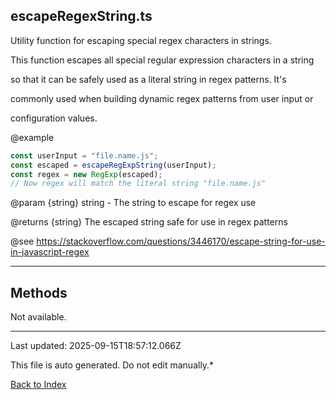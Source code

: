 ## escapeRegexString.ts





 Utility function for escaping special regex characters in strings.



 This function escapes all special regular expression characters in a string

 so that it can be safely used as a literal string in regex patterns. It's

 commonly used when building dynamic regex patterns from user input or

 configuration values.



 @example

 ```typescript
 const userInput = "file.name.js";
 const escaped = escapeRegExpString(userInput);
 const regex = new RegExp(escaped);
 // Now regex will match the literal string "file.name.js"
 ```


 @param {string} string - The string to escape for regex use

 @returns {string} The escaped string safe for use in regex patterns



 @see https://stackoverflow.com/questions/3446170/escape-string-for-use-in-javascript-regex

 



---



## Methods



Not available.



---



Last updated: 2025-09-15T18:57:12.066Z



This file is auto generated. Do not edit manually.*



[Back to Index](./index.md)